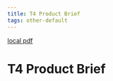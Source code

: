 ```yaml
---
title: T4 Product Brief
tags: other-default
---
```


[local pdf](../../../pdfs/T4%20Product%20Brief.pdf)

# T4 Product Brief
